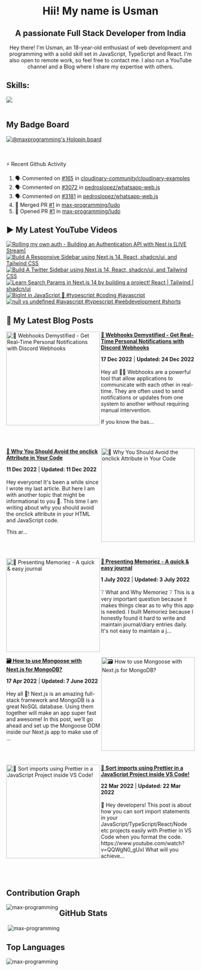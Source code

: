 <h1 align="center">Hii! My name is Usman</h1>
<h2 align="center">A passionate Full Stack Developer from India</h2>
<p align="center" >
 Hey there! I'm Usman, an 18-year-old enthusiast of web development and programming with a solid skill set in JavaScript, TypeScript and React. I'm also open to remote work, so feel free to contact me. I also run a YouTube channel and a Blog where I share my expertise with others.
</p>


<!--START_SECTION:waka-->
<!--END_SECTION:waka-->

<!--<p align="center">
<a href="https://twitter.com/maxprogramming1" target="blank"><img align="center" src="https://cdn.jsdelivr.net/npm/simple-icons@3.0.1/icons/twitter.svg" alt="maxprogramming1" height="30" width="30" /></a>
<a href="https://stackoverflow.com/users/11727541" target="blank"><img align="center" src="https://cdn.jsdelivr.net/npm/simple-icons@3.0.1/icons/stackoverflow.svg" alt="11727541" height="30" width="30" /></a>
<a href="https://codesandbox.com/max-programming" target="blank"><img align="center" src="https://cdn.jsdelivr.net/npm/simple-icons@3.0.1/icons/codesandbox.svg" alt="max-programming" height="30" width="30" /></a>
<a href="https://fb.com/usman.sabuwala.7" target="blank"><img align="center" src="https://cdn.jsdelivr.net/npm/simple-icons@3.0.1/icons/facebook.svg" alt="usman sabuwala" height="30" width="30" /></a>
<a href="https://instagram.com/usmansabuwala7" target="blank"><img align="center" src="https://cdn.jsdelivr.net/npm/simple-icons@3.0.1/icons/instagram.svg" alt="usmansabuwala7" height="30" width="30" /></a>
<a href="https://www.youtube.com/c/max programming" target="blank"><img align="center" src="https://cdn.jsdelivr.net/npm/simple-icons@3.0.1/icons/youtube.svg" alt="max programming" height="30" width="30" /></a>
</p>-->
<!-- <p align="left"><img src="https://devicons.github.io/devicon/devicon.git/icons/bootstrap/bootstrap-plain.svg" alt="bootstrap" width="40" height="40"/> <img src="https://devicons.github.io/devicon/devicon.git/icons/css3/css3-original-wordmark.svg" alt="css3" width="40" height="40"/> <img src="https://devicons.github.io/devicon/devicon.git/icons/electron/electron-original.svg" alt="electron" width="40" height="40"/> <img src="https://devicons.github.io/devicon/devicon.git/icons/html5/html5-original-wordmark.svg" alt="html5" width="40" height="40"/> <img src="https://devicons.github.io/devicon/devicon.git/icons/javascript/javascript-original.svg" alt="javascript" width="40" height="40"/> <img src="https://devicons.github.io/devicon/devicon.git/icons/linux/linux-original.svg" alt="linux" width="40" height="40"/> <img src="https://devicons.github.io/devicon/devicon.git/icons/python/python-original.svg" alt="python" width="40" height="40"/> <img src="https://devicons.github.io/devicon/devicon.git/icons/react/react-original-wordmark.svg" alt="react" width="40" height="40"/> <img src="https://devicons.github.io/devicon/devicon.git/icons/vuejs/vuejs-original-wordmark.svg" alt="vuejs" width="40" height="40"/></p> -->

## Skills:

  <a href="https://skillicons.dev">
    <img src="https://skillicons.dev/icons?i=js,ts,nextjs,react,vite,nodejs,prisma,vscode,py,git,github,githubactions,astro,css,tailwind,express,fastapi,firebase,mongodb,supabase,dart,flutter,netlify,vercel" />
  </a>

<br>
<br>

## My Badge Board

[![@maxprogramming's Holopin board](https://holopin.me/maxprogramming)](https://holopin.io/@maxprogramming)


<br />
<br />

  <summary>⚡ Recent Github Activity</summary>

<!--START_SECTION:activity-->
1. 🗣 Commented on [#165](https://github.com/cloudinary-community/cloudinary-examples/pull/165#issuecomment-2263020166) in [cloudinary-community/cloudinary-examples](https://github.com/cloudinary-community/cloudinary-examples)
2. 🗣 Commented on [#3072](https://github.com/pedroslopez/whatsapp-web.js/issues/3072#issuecomment-2211646948) in [pedroslopez/whatsapp-web.js](https://github.com/pedroslopez/whatsapp-web.js)
3. 🗣 Commented on [#3181](https://github.com/pedroslopez/whatsapp-web.js/issues/3181#issuecomment-2211114592) in [pedroslopez/whatsapp-web.js](https://github.com/pedroslopez/whatsapp-web.js)
4. 🎉 Merged PR [#1](https://github.com/max-programming/ludo/pull/1) in [max-programming/ludo](https://github.com/max-programming/ludo)
5. 💪 Opened PR [#1](https://github.com/max-programming/ludo/pull/1) in [max-programming/ludo](https://github.com/max-programming/ludo)
<!--END_SECTION:activity-->

## ▶ My Latest YouTube Videos
<!-- BEGIN YOUTUBE-CARDS -->
[![Rolling my own auth - Building an Authentication API with Nest.js [LIVE Stream]](https://ytcards.demolab.com/?id=bR4R521cjqw&title=Rolling+my+own+auth+-+Building+an+Authentication+API+with+Nest.js+%5BLIVE+Stream%5D&lang=en&timestamp=1717537943&background_color=%230d1117&title_color=%23ffffff&stats_color=%23dedede&max_title_lines=1&width=250&border_radius=5 "Rolling my own auth - Building an Authentication API with Nest.js [LIVE Stream]")](https://www.youtube.com/watch?v=bR4R521cjqw)
[![Build A Responsive Sidebar using Next.js 14, React, shadcn/ui, and Tailwind CSS](https://ytcards.demolab.com/?id=FYBC3TjRULo&title=Build+A+Responsive+Sidebar+using+Next.js+14%2C+React%2C+shadcn%2Fui%2C+and+Tailwind+CSS&lang=en&timestamp=1711806994&background_color=%230d1117&title_color=%23ffffff&stats_color=%23dedede&max_title_lines=1&width=250&border_radius=5 "Build A Responsive Sidebar using Next.js 14, React, shadcn/ui, and Tailwind CSS")](https://www.youtube.com/watch?v=FYBC3TjRULo)
[![Build A Twitter Sidebar using Next.js 14, React, shadcn/ui, and Tailwind CSS](https://ytcards.demolab.com/?id=-vD8DAEEEWE&title=Build+A+Twitter+Sidebar+using+Next.js+14%2C+React%2C+shadcn%2Fui%2C+and+Tailwind+CSS&lang=en&timestamp=1709132414&background_color=%230d1117&title_color=%23ffffff&stats_color=%23dedede&max_title_lines=1&width=250&border_radius=5 "Build A Twitter Sidebar using Next.js 14, React, shadcn/ui, and Tailwind CSS")](https://www.youtube.com/watch?v=-vD8DAEEEWE)
[![Learn Search Params in Next.js 14 by building a project! React | Tailwind | shadcn/ui](https://ytcards.demolab.com/?id=2B9l-IMk0KQ&title=Learn+Search+Params+in+Next.js+14+by+building+a+project%21+React+%7C+Tailwind+%7C+shadcn%2Fui&lang=en&timestamp=1708021247&background_color=%230d1117&title_color=%23ffffff&stats_color=%23dedede&max_title_lines=1&width=250&border_radius=5 "Learn Search Params in Next.js 14 by building a project! React | Tailwind | shadcn/ui")](https://www.youtube.com/watch?v=2B9l-IMk0KQ)
[![BigInt in JavaScript 🔢  #typescript #coding #javascript](https://ytcards.demolab.com/?id=68Wq-UzhJvo&title=BigInt+in+JavaScript+%F0%9F%94%A2++%23typescript+%23coding+%23javascript&lang=en&timestamp=1707926806&background_color=%230d1117&title_color=%23ffffff&stats_color=%23dedede&max_title_lines=1&width=250&border_radius=5 "BigInt in JavaScript 🔢  #typescript #coding #javascript")](https://www.youtube.com/watch?v=68Wq-UzhJvo)
[![null vs undefined #javascript #typescript #webdevelopment #shorts](https://ytcards.demolab.com/?id=ZDRb1NIPFsw&title=null+vs+undefined+%23javascript+%23typescript+%23webdevelopment+%23shorts&lang=en&timestamp=1707754932&background_color=%230d1117&title_color=%23ffffff&stats_color=%23dedede&max_title_lines=1&width=250&border_radius=5 "null vs undefined #javascript #typescript #webdevelopment #shorts")](https://www.youtube.com/watch?v=ZDRb1NIPFsw)
<!-- END YOUTUBE-CARDS -->
   
## 👀 My Latest Blog Posts 
   
<!-- HASHNODE_BLOG:START -->
<p align="left">
<a href="https://blog.usmans.me/webhooks-101" title="🎣 Webhooks Demystified - Get Real-Time Personal Notifications with Discord Webhooks"><img src="https://cdn.hashnode.com/res/hashnode/image/upload/v1671194963625/CNEO1c9HL.png" alt="🎣 Webhooks Demystified - Get Real-Time Personal Notifications with Discord Webhooks" width="250px" align="left" /></a>
<a href="https://blog.usmans.me/webhooks-101" title="🎣 Webhooks Demystified - Get Real-Time Personal Notifications with Discord Webhooks"><strong>🎣 Webhooks Demystified - Get Real-Time Personal Notifications with Discord Webhooks</strong></a>
<div><strong>17 Dec 2022</strong> | <strong>Updated: 24 Dec 2022</strong></div>
<br/> Hey all 👋👋
Webhooks are a powerful tool that allow applications to communicate with each other in real-time. They are often used to send notifications or updates from one system to another without requiring manual intervention.

If you know the bas... </p> <br/> <br/>
<p align="left">
<a href="https://blog.usmans.me/why-you-should-avoid-the-onclick-attribute-in-your-code" title="🛑 Why You Should Avoid the onclick Attribute in Your Code"><img src="https://cdn.hashnode.com/res/hashnode/image/upload/v1670764121043/qWsc4ln31.gif" alt="🛑 Why You Should Avoid the onclick Attribute in Your Code" width="250px" align="right" /></a>
<a href="https://blog.usmans.me/why-you-should-avoid-the-onclick-attribute-in-your-code" title="🛑 Why You Should Avoid the onclick Attribute in Your Code"><strong>🛑 Why You Should Avoid the onclick Attribute in Your Code</strong></a>
<div><strong>11 Dec 2022</strong> | <strong>Updated: 11 Dec 2022</strong></div>
<br/> Hey everyone! It's been a while since I wrote my last article. But here I am with another topic that might be informational to you 🙂.
This time I am writing about why you should avoid the onclick attribute in your HTML and JavaScript code.


This ar... </p> <br/> <br/>
<p align="left">
<a href="https://blog.usmans.me/memoriez" title="🎉 Presenting Memoriez - A quick & easy journal"><img src="https://cdn.hashnode.com/res/hashnode/image/upload/v1656647378837/zTE_GI6xd.png" alt="🎉 Presenting Memoriez - A quick & easy journal" width="250px" align="left" /></a>
<a href="https://blog.usmans.me/memoriez" title="🎉 Presenting Memoriez - A quick & easy journal"><strong>🎉 Presenting Memoriez - A quick & easy journal</strong></a>
<div><strong>1 July 2022</strong> | <strong>Updated: 3 July 2022</strong></div>
<br/> ❔ What and Why Memoriez ❔
This is a very important question because it makes things clear as to why this app is needed.
I built Memoriez because I honestly found it hard to write and maintain journal/diary entries daily.
It's not easy to maintain a j... </p> <br/> <br/>
<p align="left">
<a href="https://blog.usmans.me/how-to-use-mongoose-with-nextjs-for-mongodb" title="🗃️ How to use Mongoose with Next.js for MongoDB?"><img src="https://cdn.hashnode.com/res/hashnode/image/upload/v1650185052230/2wzY_Fd6f.png" alt="🗃️ How to use Mongoose with Next.js for MongoDB?" width="250px" align="right" /></a>
<a href="https://blog.usmans.me/how-to-use-mongoose-with-nextjs-for-mongodb" title="🗃️ How to use Mongoose with Next.js for MongoDB?"><strong>🗃️ How to use Mongoose with Next.js for MongoDB?</strong></a>
<div><strong>17 Apr 2022</strong> | <strong>Updated: 7 June 2022</strong></div>
<br/> Hey all 👋!
Next.js is an amazing full-stack framework and MongoDB is a great NoSQL database. Using them together will make an app super fast and awesome! In this post, we'll go ahead and set up the Mongoose ODM inside our Next.js app to make use of ... </p> <br/> <br/>
<p align="left">
<a href="https://blog.usmans.me/sort-imports-using-prettier-in-a-javascript-project-inside-vs-code" title="🎨 Sort imports using Prettier in a JavaScript Project inside VS Code!"><img src="https://cdn.hashnode.com/res/hashnode/image/upload/v1647939834412/-rOHcxwbV.png" alt="🎨 Sort imports using Prettier in a JavaScript Project inside VS Code!" width="250px" align="left" /></a>
<a href="https://blog.usmans.me/sort-imports-using-prettier-in-a-javascript-project-inside-vs-code" title="🎨 Sort imports using Prettier in a JavaScript Project inside VS Code!"><strong>🎨 Sort imports using Prettier in a JavaScript Project inside VS Code!</strong></a>
<div><strong>22 Mar 2022</strong> | <strong>Updated: 22 Mar 2022</strong></div>
<br/> 👋 Hey developers! This post is about how you can sort import statements in your JavaScript/TypeScript/React/Node etc projects easily with Prettier in VS Code when you format the code.
https://www.youtube.com/watch?v=QQWgN0_gUxI
What will you achieve... </p> <br/> <br/>
<!-- HASHNODE_BLOG:END -->

<!--START_SECTION:waka-->
<!--END_SECTION:waka-->

## Contribution Graph
<p><img align="left" src="https://activity-graph.herokuapp.com/graph?username=max-programming&theme=github" alt="max-programming" /></p> 

## GitHub Stats
<p>&nbsp;<img align="center" src="https://github-readme-stats.vercel.app/api?username=max-programming&show_icons=true&theme=react&count_private=true" alt="max-programming" /></p>

## Top Languages
<p><img align="left" src="https://github-readme-stats.max-programming.vercel.app/api/top-langs/?username=max-programming&layout=compact&hide=html&theme=react" alt="max-programming" /></p> 
